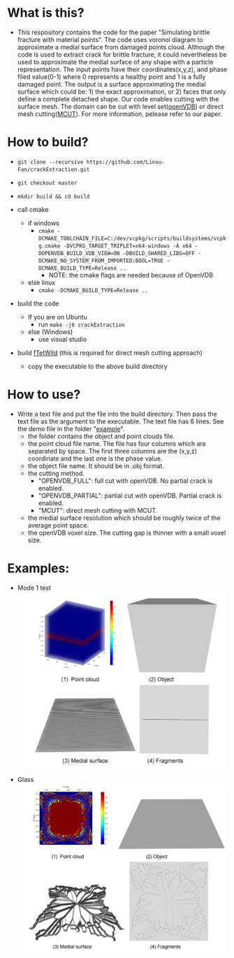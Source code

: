 
# What is this?

* This respository contains the code for the paper "Simulating brittle fracture with material points". The code uses voronoi diagram to approximate a medial surface from damaged points cloud. Although the code is used to extract crack for brittle fracture, it could nevertheless be used to approximate the medial surface of any shape with a particle representation. The input points have their coordinates(x,y,z), and phase filed value(0-1) where 0 represents a healthy point and 1 is a fully damaged point. The output is a surface approximating the medial surface which could be: 1) the exact approximation, or 2) faces that only define a complete detached shape. Our code enables cutting with the surface mesh. The domain can be cut with level set([openVDB](https://github.com/AcademySoftwareFoundation/openvdb.git)) or direct mesh cutting([MCUT](https://github.com/cutdigital/mcut.git)). For more information, pelease refer to our paper.

# How to build?

* `git clone --recursive https://github.com/Linxu-Fan/crackExtraction.git`
* `git checkout master`
* `mkdir build && cd build`
* call cmake
    - if windows
        * `cmake -DCMAKE_TOOLCHAIN_FILE=C:/dev/vcpkg/scripts/buildsystems/vcpkg.cmake -DVCPKG_TARGET_TRIPLET=x64-windows -A x64 -DOPENVDB_BUILD_VDB_VIEW=ON -DBUILD_SHARED_LIBS=OFF -DCMAKE_NO_SYSTEM_FROM_IMPORTED:BOOL=TRUE -DCMAKE_BUILD_TYPE=Release ..`
          - NOTE: the cmake flags are needed because of OpenVDB
    - else linux
        * `cmake -DCMAKE_BUILD_TYPE=Release ..`
    
* build the code
    - If you are on Ubuntu 
        * run `make -j6 crackExtraction` 
    - else (Windows)
        * use visual studio

* build [fTetWild](https://github.com/wildmeshing/fTetWild.git) (this is required for direct mesh cutting approach)
    - copy the executable to the above build directory

# How to use?
* Write a text file and put the file into the build directory. Then pass the text file as the argument to the executable. The text file has 6 lines. See the demo file in the folder "[example](./example/glass/input.txt)".
    - the folder contains the object and point clouds file.
    - the point cloud file name. The file has four columns which are separated by space. The first three columns are the (x,y,z) coordinate and the last one is the phase value.
    - the object file name. It should be in .obj format.
    - the cutting method.
        * "OPENVDB_FULL": full cut with openVDB. No partial crack is enabled.
        * "OPENVDB_PARTIAL": partial cut with openVDB. Partial crack is enabled.
        * "MCUT": direct mesh cutting with MCUT.        
    - the medial surface resolution which should be roughly twice of the average point space.
    - the openVDB voxel size. The cutting gap is thinner with a small voxel size.

# Examples: 

* Mode 1 test 
![](./example/mode1/mode1.png)

* Glass
![](./example/glass/glass.png)

